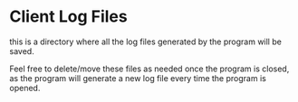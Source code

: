 Client Log Files
================

this is a directory where all the log files generated by the program will be saved.

Feel free to delete/move these files as needed once the program is closed, as the program will generate a new log file every time the program is opened.
